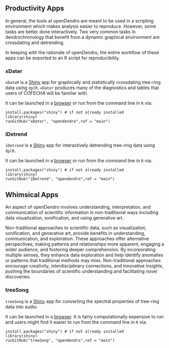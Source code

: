 ## Productivity Apps
In general, the tools at openDendro are meant to be used in a scripting environment which makes analysis easier to reproduce. However, some tasks are better done interactively. Two very common tasks in dendrochronology that benefit from a dynamic graphical environment are crossdating and detrending.

In keeping with the rationale of openDendro, the entire workflow of these apps can be exported to an R script for reproducibility.

### xDater
`xDateR` is a [Shiny](https://www.rstudio.com/products/shiny/) app for graphically and statistically crossdating tree-ring data using `dplR`. `xDater` produces many of the diagnostics and tables that users of COFECHA will be familiar with. 

It can be launched in a [browser](https://andybunn.shinyapps.io/xDateR/) or run from the command line in `R` via:

```
install.packages("shiny") # if not already installed
library(shiny)
runGitHub("xDater", "opendendro",ref = "main")
```

### iDetrend 
`iDetrend` is a [Shiny](https://www.rstudio.com/products/shiny/) app for interactively detrending tree-ring data using `dplR`. 

It can be launched in a [browser](https://andybunn.shinyapps.io/iDetrend/) or run from the command line in `R` via:

```
install.packages("shiny") # if not already installed
library(shiny)
runGitHub("iDetrend", "opendendro",ref = "main")
```

## Whimsical Apps
An aspect of openDendro involves understanding, interpretation, and communication of scientific information in non-traditional ways including data visualization, sonification, and using generative art.

Non-traditional approaches to scientific data, such as visualization, sonification, and generative art, provide benefits in understanding, communication, and exploration. These approaches offer alternative perspectives, making patterns and relationships more apparent, engaging a wider audience, and fostering deeper comprehension. By incorporating multiple senses, they enhance data exploration and help identify anomalies or patterns that traditional methods may miss. Non-traditional approaches encourage creativity, interdisciplinary connections, and innovative insights, pushing the boundaries of scientific understanding and facilitating novel discoveries.

### treeSong
`treeSong` is a [Shiny](https://www.rstudio.com/products/shiny/) app for converting the spectral properties of tree-ring data into audio.

It can be launched in a [browser](https://andybunn.shinyapps.io/treeSong/). It is fairly computationally expensive to run and users might find it easier to run from the command line in `R` via:

```
install.packages("shiny") # if not already installed
library(shiny)
runGitHub("treeSong", "opendendro",ref = "main")
```



